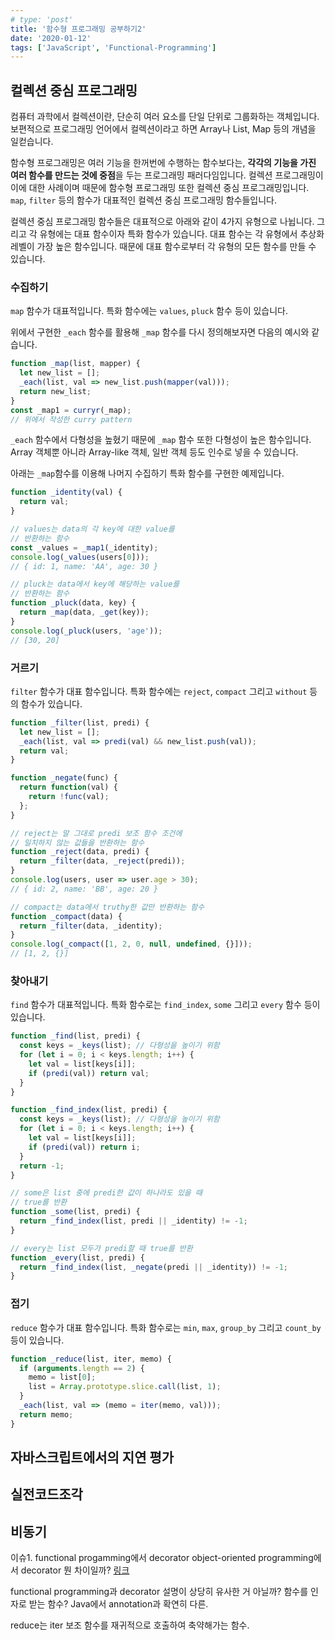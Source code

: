 ```yaml
---
# type: 'post'
title: '함수형 프로그래밍 공부하기2'
date: '2020-01-12'
tags: ['JavaScript', 'Functional-Programming']
---
```


## 컬렉션 중심 프로그래밍

컴퓨터 과학에서 컬렉션이란, 단순히 여러 요소를 단일 단위로 그룹화하는 객체입니다. 보편적으로 프로그래밍 언어에서 컬렉션이라고 하면 Array나 List, Map 등의 개념을 일컫습니다.

함수형 프로그래밍은 여러 기능을 한꺼번에 수행하는 함수보다는, **각각의 기능을 가진 여러 함수를 만드는 것에 중점**을 두는 프로그래밍 패러다임입니다. 컬렉션 프로그래밍이 이에 대한 사례이며 때문에 함수형 프로그래밍 또한 컬렉션 중심 프로그래밍입니다. `map`, `filter` 등의 함수가 대표적인 컬렉션 중심 프로그래밍 함수들입니다.

컬렉션 중심 프로그래밍 함수들은 대표적으로 아래와 같이 4가지 유형으로 나뉩니다. 그리고 각 유형에는 대표 함수이자 특화 함수가 있습니다. 대표 함수는 각 유형에서 추상화 레벨이 가장 높은 함수입니다. 때문에 대표 함수로부터 각 유형의 모든 함수를 만들 수 있습니다.

### 수집하기

`map` 함수가 대표적입니다. 특화 함수에는 `values`, `pluck` 함수 등이 있습니다.

위에서 구현한 `_each` 함수를 활용해 `_map` 함수를 다시 정의해보자면 다음의 예시와 같습니다.

```javascript
function _map(list, mapper) {
  let new_list = [];
  _each(list, val => new_list.push(mapper(val)));
  return new_list;
}
const _map1 = curryr(_map);
// 위에서 작성한 curry pattern
```

`_each` 함수에서 다형성을 높혔기 때문에 `_map` 함수 또한 다형성이 높은 함수입니다. Array 객체뿐 아니라 Array-like 객체, 일반 객체 등도 인수로 넣을 수 있습니다.

아래는 `_map`함수를 이용해 나머지 수집하기 특화 함수를 구현한 예제입니다.

```javascript
function _identity(val) {
  return val;
}

// values는 data의 각 key에 대한 value를
// 반환하는 함수
const _values = _map1(_identity);
console.log(_values(users[0]));
// { id: 1, name: 'AA', age: 30 }

// pluck는 data에서 key에 해당하는 value를
// 반환하는 함수
function _pluck(data, key) {
  return _map(data, _get(key));
}
console.log(_pluck(users, 'age'));
// [30, 20]
```

### 거르기

`filter` 함수가 대표 함수입니다. 특화 함수에는 `reject`, `compact` 그리고 `without` 등의 함수가 있습니다.

```javascript
function _filter(list, predi) {
  let new_list = [];
  _each(list, val => predi(val) && new_list.push(val));
  return val;
}

function _negate(func) {
  return function(val) {
    return !func(val);
  };
}

// reject는 말 그대로 predi 보조 함수 조건에
// 일치하지 않는 값들을 반환하는 함수
function _reject(data, predi) {
  return _filter(data, _reject(predi));
}
console.log(users, user => user.age > 30);
// { id: 2, name: 'BB', age: 20 }

// compact는 data에서 truthy한 값만 반환하는 함수
function _compact(data) {
  return _filter(data, _identity);
}
console.log(_compact([1, 2, 0, null, undefined, {}]));
// [1, 2, {}]
```

### 찾아내기

`find` 함수가 대표적입니다. 특화 함수로는 `find_index`, `some` 그리고 `every` 함수 등이 있습니다.

```javascript
function _find(list, predi) {
  const keys = _keys(list); // 다형성을 높이기 위함
  for (let i = 0; i < keys.length; i++) {
    let val = list[keys[i]];
    if (predi(val)) return val;
  }
}

function _find_index(list, predi) {
  const keys = _keys(list); // 다형성을 높이기 위함
  for (let i = 0; i < keys.length; i++) {
    let val = list[keys[i]];
    if (predi(val)) return i;
  }
  return -1;
}

// some은 list 중에 predi한 값이 하나라도 있을 때
// true를 반환
function _some(list, predi) {
  return _find_index(list, predi || _identity) != -1;
}

// every는 list 모두가 predi할 때 true를 반환
function _every(list, predi) {
  return _find_index(list, _negate(predi || _identity)) != -1;
}
```

### 접기

`reduce` 함수가 대표 함수입니다. 특화 함수로는 `min`, `max`, `group_by` 그리고 `count_by` 등이 있습니다.

```javascript
function _reduce(list, iter, memo) {
  if (arguments.length == 2) {
    memo = list[0];
    list = Array.prototype.slice.call(list, 1);
  }
  _each(list, val => (memo = iter(memo, val)));
  return memo;
}
```

## 자바스크립트에서의 지연 평가

## 실전코드조각

## 비동기

이슈1.
functional progamming에서 decorator
object-oriented programming에서 decorator
뭔 차이일까? [링크](https://medium.com/qualyteam-engineering/decorator-design-pattern-in-functional-and-object-oriented-programming-e0a2be3c5679)

functional programming과 decorator 설명이 상당히 유사한 거 아닐까?
함수를 인자로 받는 함수? Java에서 annotation과 확연히 다른.

reduce는 iter 보조 함수를 재귀적으로 호출하여 축약해가는 함수.
